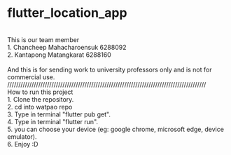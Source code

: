 # flutter_location_app<br>
<br>
This is our team member<br>
1. Chancheep Mahacharoensuk 6288092<br>
2. Kantapong Matangkarat 6288160<br>
<br>
And this is for sending work to university professors only and is not for commercial use.<br>
//////////////////////////////////////////////////////////////////////////////////////////<br>
How to run this project<br>
1. Clone the repository.<br>
2. cd into watpao repo<br>
3. Type in terminal "flutter pub get".<br>
4. Type in terminal "flutter run".<br>
5. you can choose your device (eg: google chrome, microsoft edge, device emulator).<br>
6. Enjoy :D
